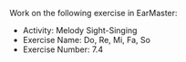 Work on the following exercise in EarMaster:
- Activity: Melody Sight-Singing
- Exercise Name: Do, Re, Mi, Fa, So
- Exercise Number: 7.4
